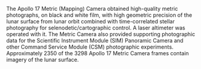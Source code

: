 The Apollo 17 Metric (Mapping) Camera obtained high-quality metric photographs, on black and white film, with high geometric precision of the lunar surface from lunar orbit combined with time-correlated stellar photography for selenodetic/cartographic control. A laser altimeter was operated with it. The Metric Camera also provided supporting photographic data for the Scientific Instrument Module (SIM) Panoramic Camera and other Command Service Module (CSM) photographic experiments. Approximately 2350 of the 3298 Apollo 17 Metric Camera frames contain imagery of the lunar surface.